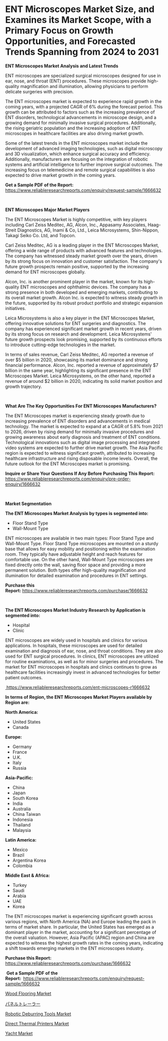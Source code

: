 <p><h1>ENT Microscopes Market Size, and Examines its Market Scope, with a Primary Focus on Growth Opportunities, and Forecasted Trends Spanning from 2024 to 2031</h1></p><p><strong>ENT Microscopes Market Analysis and Latest Trends</strong></p>
<p><p>ENT microscopes are specialized surgical microscopes designed for use in ear, nose, and throat (ENT) procedures. These microscopes provide high-quality magnification and illumination, allowing physicians to perform delicate surgeries with precision.</p><p>The ENT microscopes market is expected to experience rapid growth in the coming years, with a projected CAGR of 6% during the forecast period. This growth can be attributed to factors such as the increasing prevalence of ENT disorders, technological advancements in microscope design, and a growing demand for minimally invasive surgical procedures. Additionally, the rising geriatric population and the increasing adoption of ENT microscopes in healthcare facilities are also driving market growth.</p><p>Some of the latest trends in the ENT microscopes market include the development of advanced imaging technologies, such as digital microscopy and 3D visualization, which enhance surgical accuracy and efficiency. Additionally, manufacturers are focusing on the integration of robotic systems and artificial intelligence to further improve surgical outcomes. The increasing focus on telemedicine and remote surgical capabilities is also expected to drive market growth in the coming years.</p></p>
<p><strong>Get a Sample PDF of the Report:&nbsp;</strong> <a href="https://www.reliableresearchreports.com/enquiry/request-sample/1666632">https://www.reliableresearchreports.com/enquiry/request-sample/1666632</a></p>
<p>&nbsp;</p>
<p><strong>ENT Microscopes Major Market Players</strong></p>
<p><p>The ENT Microscopes Market is highly competitive, with key players including Carl Zeiss Meditec, AG, Alcon, Inc., Appasamy Associates, Haag-Streit Diagnostics, AG, Inami & Co, Ltd., Leica Microsystems, Shin-Nippon, Takagi Seiko Co. Ltd, and Topcon.</p><p>Carl Zeiss Meditec, AG is a leading player in the ENT Microscopes Market, offering a wide range of products with advanced features and technologies. The company has witnessed steady market growth over the years, driven by its strong focus on innovation and customer satisfaction. The company's future growth prospects remain positive, supported by the increasing demand for ENT microscopes globally.</p><p>Alcon, Inc. is another prominent player in the market, known for its high-quality ENT microscopes and ophthalmic devices. The company has a strong presence in both developed and emerging markets, contributing to its overall market growth. Alcon Inc. is expected to witness steady growth in the future, supported by its robust product portfolio and strategic expansion initiatives.</p><p>Leica Microsystems is also a key player in the ENT Microscopes Market, offering innovative solutions for ENT surgeries and diagnostics. The company has experienced significant market growth in recent years, driven by its strong focus on research and development. Leica Microsystems' future growth prospects look promising, supported by its continuous efforts to introduce cutting-edge technologies in the market.</p><p>In terms of sales revenue, Carl Zeiss Meditec, AG reported a revenue of over $5 billion in 2020, showcasing its market dominance and strong financial performance. Alcon, Inc. reported a revenue of approximately $7 billion in the same year, highlighting its significant presence in the ENT Microscopes Market. Leica Microsystems, on the other hand, reported a revenue of around $2 billion in 2020, indicating its solid market position and growth trajectory.</p></p>
<p>&nbsp;</p>
<p><strong>What Are The Key Opportunities For ENT Microscopes Manufacturers?</strong></p>
<p><p>The ENT Microscopes market is experiencing steady growth due to increasing prevalence of ENT disorders and advancements in medical technology. The market is expected to expand at a CAGR of 5.8% from 2021 to 2026, driven by rising demand for minimally invasive procedures and growing awareness about early diagnosis and treatment of ENT conditions. Technological innovations such as digital image processing and integrated video systems are expected to further drive market growth. The Asia Pacific region is expected to witness significant growth, attributed to increasing healthcare infrastructure and rising disposable income levels. Overall, the future outlook for the ENT Microscopes market is promising.</p></p>
<p><strong>Inquire or Share Your Questions If Any Before Purchasing This Report:</strong> <a href="https://www.reliableresearchreports.com/enquiry/pre-order-enquiry/1666632">https://www.reliableresearchreports.com/enquiry/pre-order-enquiry/1666632</a></p>
<p>&nbsp;</p>
<p><strong>Market Segmentation</strong></p>
<p><strong>The ENT Microscopes Market Analysis by types is segmented into:</strong></p>
<p><ul><li>Floor Stand Type</li><li>Wall-Mount Type</li></ul></p>
<p><p>ENT microscopes are available in two main types: Floor Stand Type and Wall-Mount Type. Floor Stand Type microscopes are mounted on a sturdy base that allows for easy mobility and positioning within the examination room. They typically have adjustable height and reach features for comfortable use. On the other hand, Wall-Mount Type microscopes are fixed directly onto the wall, saving floor space and providing a more permanent solution. Both types offer high-quality magnification and illumination for detailed examination and procedures in ENT settings.</p></p>
<p><strong>Purchase this Report:&nbsp;</strong><a href="https://www.reliableresearchreports.com/purchase/1666632">https://www.reliableresearchreports.com/purchase/1666632</a></p>
<p>&nbsp;</p>
<p><strong>The ENT Microscopes Market Industry Research by Application is segmented into:</strong></p>
<p><ul><li>Hospital</li><li>Clinic</li></ul></p>
<p><p>ENT microscopes are widely used in hospitals and clinics for various applications. In hospitals, these microscopes are used for detailed examination and diagnosis of ear, nose, and throat conditions. They are also used for ENT surgical procedures. In clinics, ENT microscopes are utilized for routine examinations, as well as for minor surgeries and procedures. The market for ENT microscopes in hospitals and clinics continues to grow as healthcare facilities increasingly invest in advanced technologies for better patient outcomes.</p></p>
<p><a href="https://www.reliableresearchreports.com/ent-microscopes-r1666632">&nbsp;https://www.reliableresearchreports.com/ent-microscopes-r1666632</a></p>
<p><strong>In terms of Region, the ENT Microscopes Market Players available by Region are:</strong></p>
<p>
    <p> <strong> North America: </strong>
        <ul>
            <li>United States</li>
            <li>Canada</li>
        </ul>
        </p> 
    <p> <strong> Europe: </strong>
        <ul>
            <li>Germany</li>
            <li>France</li>
            <li>U.K.</li>
            <li>Italy</li>
            <li>Russia</li>
        </ul>
        </p> 
    <p> <strong> Asia-Pacific: </strong>
        <ul>
            <li>China</li>
            <li>Japan</li>
            <li>South Korea</li>
            <li>India</li>
            <li>Australia</li>
            <li>China Taiwan</li>
            <li>Indonesia</li>
            <li>Thailand</li>
            <li>Malaysia</li>
        </ul>
        </p> 
    <p> <strong> Latin America: </strong>
        <ul>
            <li>Mexico</li>
            <li>Brazil</li>
            <li>Argentina Korea</li>
            <li>Colombia</li>
        </ul>
        </p> 
    <p> <strong> Middle East & Africa: </strong>
        <ul>
            <li>Turkey</li>
            <li>Saudi</li>
            <li>Arabia</li>
            <li>UAE</li>
            <li>Korea</li>
        </ul>
    </p>
    </p>
<p><p>The ENT microscopes market is experiencing significant growth across various regions, with North America (NA) and Europe leading the pack in terms of market share. In particular, the United States has emerged as a dominant player in the market, accounting for a significant percentage of the overall valuation. However, Asia Pacific (APAC) region and China are expected to witness the highest growth rates in the coming years, indicating a shift towards emerging markets in the ENT microscopes industry.</p></p>
<p><strong>Purchase this Report: </strong><a href="https://www.reliableresearchreports.com/purchase/1666632">https://www.reliableresearchreports.com/purchase/1666632</a></p>
<p>&nbsp;<strong>Get a Sample PDF of the Report:&nbsp;&nbsp;</strong><a href="https://www.reliableresearchreports.com/enquiry/request-sample/1666632">https://www.reliableresearchreports.com/enquiry/request-sample/1666632</a></p>
<p><strong></strong></p>
<p><p><a href="https://www.linkedin.com/pulse/analyzing-wood-flooring-market-global-industry-perspective-kf4wf">Wood Flooring Market</a></p><p><a href="https://medium.com/@frankfurter35566/%E3%83%91%E3%83%8D%E3%83%AB%E3%83%88%E3%83%AC%E3%83%BC%E3%83%A9%E3%83%BC%E3%83%9E%E3%83%BC%E3%82%B1%E3%83%83%E3%83%88%E3%81%AE%E8%A6%8F%E6%A8%A1%E3%81%A8%E5%B8%82%E5%A0%B4%E5%8B%95%E5%90%91-%E5%AE%8C%E5%85%A8%E3%81%AA%E7%94%A3%E6%A5%AD%E6%A6%82%E8%A6%81-2024%E5%B9%B4%E3%81%8B%E3%82%892031%E5%B9%B4%E3%81%BE%E3%81%A7-4f97e230bd7a">パネルトレーラー</a></p><p><a href="https://github.com/beatblasta/Market-Research-Report-List-3/blob/main/robotic-deburring-tools-market.md">Robotic Deburring Tools Market</a></p><p><a href="https://github.com/shotows/Market-Research-Report-List-2/blob/main/direct-thermal-printers-market.md">Direct Thermal Printers Market</a></p><p><a href="https://www.linkedin.com/pulse/yacht-market-insight-trends-growth-forecasted-from-2024-2031-bavtf">Yacht Market</a></p></p>